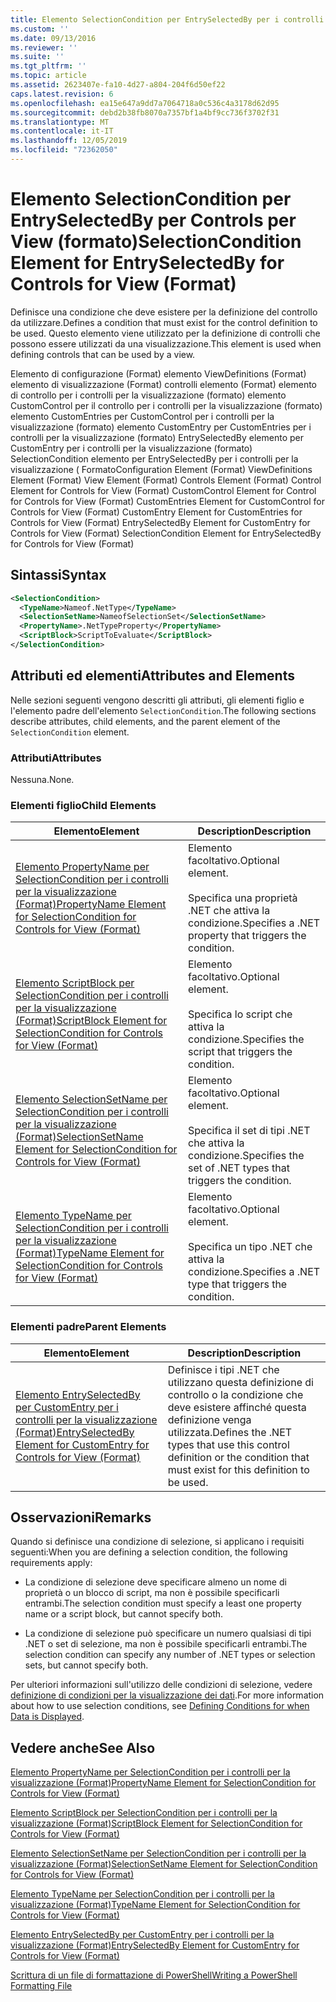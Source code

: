 ```yaml
---
title: Elemento SelectionCondition per EntrySelectedBy per i controlli per la visualizzazione (Format) | Microsoft Docs
ms.custom: ''
ms.date: 09/13/2016
ms.reviewer: ''
ms.suite: ''
ms.tgt_pltfrm: ''
ms.topic: article
ms.assetid: 2623407e-fa10-4d27-a804-204f6d50ef22
caps.latest.revision: 6
ms.openlocfilehash: ea15e647a9dd7a7064718a0c536c4a3178d62d95
ms.sourcegitcommit: debd2b38fb8070a7357bf1a4bf9cc736f3702f31
ms.translationtype: MT
ms.contentlocale: it-IT
ms.lasthandoff: 12/05/2019
ms.locfileid: "72362050"
---
```

# <a name="selectioncondition-element-for-entryselectedby-for-controls-for-view-format"></a><span data-ttu-id="f024c-102">Elemento SelectionCondition per EntrySelectedBy per Controls per View (formato)</span><span class="sxs-lookup"><span data-stu-id="f024c-102">SelectionCondition Element for EntrySelectedBy for Controls for View (Format)</span></span>

<span data-ttu-id="f024c-103">Definisce una condizione che deve esistere per la definizione del controllo da utilizzare.</span><span class="sxs-lookup"><span data-stu-id="f024c-103">Defines a condition that must exist for the control definition to be used.</span></span> <span data-ttu-id="f024c-104">Questo elemento viene utilizzato per la definizione di controlli che possono essere utilizzati da una visualizzazione.</span><span class="sxs-lookup"><span data-stu-id="f024c-104">This element is used when defining controls that can be used by a view.</span></span>

<span data-ttu-id="f024c-105">Elemento di configurazione (Format) elemento ViewDefinitions (Format) elemento di visualizzazione (Format) controlli elemento (Format) elemento di controllo per i controlli per la visualizzazione (formato) elemento CustomControl per il controllo per i controlli per la visualizzazione (formato) elemento CustomEntries per CustomControl per i controlli per la visualizzazione (formato) elemento CustomEntry per CustomEntries per i controlli per la visualizzazione (formato) EntrySelectedBy elemento per CustomEntry per i controlli per la visualizzazione (formato) SelectionCondition elemento per EntrySelectedBy per i controlli per la visualizzazione ( Formato</span><span class="sxs-lookup"><span data-stu-id="f024c-105">Configuration Element (Format) ViewDefinitions Element (Format) View Element (Format) Controls Element (Format) Control Element for Controls for View (Format) CustomControl Element for Control for Controls for View (Format) CustomEntries Element for CustomControl for Controls for View (Format) CustomEntry Element for CustomEntries for Controls for View (Format) EntrySelectedBy Element for CustomEntry for Controls for View (Format) SelectionCondition Element for EntrySelectedBy for Controls for View (Format)</span></span>

## <a name="syntax"></a><span data-ttu-id="f024c-106">Sintassi</span><span class="sxs-lookup"><span data-stu-id="f024c-106">Syntax</span></span>

```xml
<SelectionCondition>
  <TypeName>Nameof.NetType</TypeName>
  <SelectionSetName>NameofSelectionSet</SelectionSetName>
  <PropertyName>.NetTypeProperty</PropertyName>
  <ScriptBlock>ScriptToEvaluate</ScriptBlock>
</SelectionCondition>
```

## <a name="attributes-and-elements"></a><span data-ttu-id="f024c-107">Attributi ed elementi</span><span class="sxs-lookup"><span data-stu-id="f024c-107">Attributes and Elements</span></span>

<span data-ttu-id="f024c-108">Nelle sezioni seguenti vengono descritti gli attributi, gli elementi figlio e l'elemento padre dell'elemento `SelectionCondition`.</span><span class="sxs-lookup"><span data-stu-id="f024c-108">The following sections describe attributes, child elements, and the parent element of the `SelectionCondition` element.</span></span>

### <a name="attributes"></a><span data-ttu-id="f024c-109">Attributi</span><span class="sxs-lookup"><span data-stu-id="f024c-109">Attributes</span></span>

<span data-ttu-id="f024c-110">Nessuna.</span><span class="sxs-lookup"><span data-stu-id="f024c-110">None.</span></span>

### <a name="child-elements"></a><span data-ttu-id="f024c-111">Elementi figlio</span><span class="sxs-lookup"><span data-stu-id="f024c-111">Child Elements</span></span>

|<span data-ttu-id="f024c-112">Elemento</span><span class="sxs-lookup"><span data-stu-id="f024c-112">Element</span></span>|<span data-ttu-id="f024c-113">Description</span><span class="sxs-lookup"><span data-stu-id="f024c-113">Description</span></span>|
|-------------|-----------------|
|[<span data-ttu-id="f024c-114">Elemento PropertyName per SelectionCondition per i controlli per la visualizzazione (Format)</span><span class="sxs-lookup"><span data-stu-id="f024c-114">PropertyName Element for SelectionCondition for Controls for View (Format)</span></span>](./propertyname-element-for-selectioncondition-for-controls-for-view-format.md)|<span data-ttu-id="f024c-115">Elemento facoltativo.</span><span class="sxs-lookup"><span data-stu-id="f024c-115">Optional element.</span></span><br /><br /> <span data-ttu-id="f024c-116">Specifica una proprietà .NET che attiva la condizione.</span><span class="sxs-lookup"><span data-stu-id="f024c-116">Specifies a .NET property that triggers the condition.</span></span>|
|[<span data-ttu-id="f024c-117">Elemento ScriptBlock per SelectionCondition per i controlli per la visualizzazione (Format)</span><span class="sxs-lookup"><span data-stu-id="f024c-117">ScriptBlock Element for SelectionCondition for Controls for View (Format)</span></span>](./scriptblock-element-for-selectioncondition-for-controls-for-view-format.md)|<span data-ttu-id="f024c-118">Elemento facoltativo.</span><span class="sxs-lookup"><span data-stu-id="f024c-118">Optional element.</span></span><br /><br /> <span data-ttu-id="f024c-119">Specifica lo script che attiva la condizione.</span><span class="sxs-lookup"><span data-stu-id="f024c-119">Specifies the script that triggers the condition.</span></span>|
|[<span data-ttu-id="f024c-120">Elemento SelectionSetName per SelectionCondition per i controlli per la visualizzazione (Format)</span><span class="sxs-lookup"><span data-stu-id="f024c-120">SelectionSetName Element for SelectionCondition for Controls for View (Format)</span></span>](./selectionsetname-element-for-selectioncondition-for-controls-for-view-format.md)|<span data-ttu-id="f024c-121">Elemento facoltativo.</span><span class="sxs-lookup"><span data-stu-id="f024c-121">Optional element.</span></span><br /><br /> <span data-ttu-id="f024c-122">Specifica il set di tipi .NET che attiva la condizione.</span><span class="sxs-lookup"><span data-stu-id="f024c-122">Specifies the set of .NET types that triggers the condition.</span></span>|
|[<span data-ttu-id="f024c-123">Elemento TypeName per SelectionCondition per i controlli per la visualizzazione (Format)</span><span class="sxs-lookup"><span data-stu-id="f024c-123">TypeName Element for SelectionCondition for Controls for View (Format)</span></span>](./typename-element-for-selectioncondition-for-controls-for-view-format.md)|<span data-ttu-id="f024c-124">Elemento facoltativo.</span><span class="sxs-lookup"><span data-stu-id="f024c-124">Optional element.</span></span><br /><br /> <span data-ttu-id="f024c-125">Specifica un tipo .NET che attiva la condizione.</span><span class="sxs-lookup"><span data-stu-id="f024c-125">Specifies a .NET type that triggers the condition.</span></span>|

### <a name="parent-elements"></a><span data-ttu-id="f024c-126">Elementi padre</span><span class="sxs-lookup"><span data-stu-id="f024c-126">Parent Elements</span></span>

|<span data-ttu-id="f024c-127">Elemento</span><span class="sxs-lookup"><span data-stu-id="f024c-127">Element</span></span>|<span data-ttu-id="f024c-128">Description</span><span class="sxs-lookup"><span data-stu-id="f024c-128">Description</span></span>|
|-------------|-----------------|
|[<span data-ttu-id="f024c-129">Elemento EntrySelectedBy per CustomEntry per i controlli per la visualizzazione (Format)</span><span class="sxs-lookup"><span data-stu-id="f024c-129">EntrySelectedBy Element for CustomEntry for Controls for View (Format)</span></span>](./entryselectedby-element-for-customentry-for-controls-for-view-format.md)|<span data-ttu-id="f024c-130">Definisce i tipi .NET che utilizzano questa definizione di controllo o la condizione che deve esistere affinché questa definizione venga utilizzata.</span><span class="sxs-lookup"><span data-stu-id="f024c-130">Defines the .NET types that use this control definition or the condition that must exist for this definition to be used.</span></span>|

## <a name="remarks"></a><span data-ttu-id="f024c-131">Osservazioni</span><span class="sxs-lookup"><span data-stu-id="f024c-131">Remarks</span></span>

<span data-ttu-id="f024c-132">Quando si definisce una condizione di selezione, si applicano i requisiti seguenti:</span><span class="sxs-lookup"><span data-stu-id="f024c-132">When you are defining a selection condition, the following requirements apply:</span></span>

- <span data-ttu-id="f024c-133">La condizione di selezione deve specificare almeno un nome di proprietà o un blocco di script, ma non è possibile specificarli entrambi.</span><span class="sxs-lookup"><span data-stu-id="f024c-133">The selection condition must specify a least one property name or a script block, but cannot specify both.</span></span>

- <span data-ttu-id="f024c-134">La condizione di selezione può specificare un numero qualsiasi di tipi .NET o set di selezione, ma non è possibile specificarli entrambi.</span><span class="sxs-lookup"><span data-stu-id="f024c-134">The selection condition can specify any number of .NET types or selection sets, but cannot specify both.</span></span>

<span data-ttu-id="f024c-135">Per ulteriori informazioni sull'utilizzo delle condizioni di selezione, vedere [definizione di condizioni per la visualizzazione dei dati](./defining-conditions-for-displaying-data.md).</span><span class="sxs-lookup"><span data-stu-id="f024c-135">For more information about how to use selection conditions, see [Defining Conditions for when Data is Displayed](./defining-conditions-for-displaying-data.md).</span></span>

## <a name="see-also"></a><span data-ttu-id="f024c-136">Vedere anche</span><span class="sxs-lookup"><span data-stu-id="f024c-136">See Also</span></span>

[<span data-ttu-id="f024c-137">Elemento PropertyName per SelectionCondition per i controlli per la visualizzazione (Format)</span><span class="sxs-lookup"><span data-stu-id="f024c-137">PropertyName Element for SelectionCondition for Controls for View (Format)</span></span>](./propertyname-element-for-selectioncondition-for-controls-for-view-format.md)

[<span data-ttu-id="f024c-138">Elemento ScriptBlock per SelectionCondition per i controlli per la visualizzazione (Format)</span><span class="sxs-lookup"><span data-stu-id="f024c-138">ScriptBlock Element for SelectionCondition for Controls for View (Format)</span></span>](./scriptblock-element-for-selectioncondition-for-controls-for-view-format.md)

[<span data-ttu-id="f024c-139">Elemento SelectionSetName per SelectionCondition per i controlli per la visualizzazione (Format)</span><span class="sxs-lookup"><span data-stu-id="f024c-139">SelectionSetName Element for SelectionCondition for Controls for View (Format)</span></span>](./selectionsetname-element-for-selectioncondition-for-controls-for-view-format.md)

[<span data-ttu-id="f024c-140">Elemento TypeName per SelectionCondition per i controlli per la visualizzazione (Format)</span><span class="sxs-lookup"><span data-stu-id="f024c-140">TypeName Element for SelectionCondition for Controls for View (Format)</span></span>](./typename-element-for-selectioncondition-for-controls-for-view-format.md)

[<span data-ttu-id="f024c-141">Elemento EntrySelectedBy per CustomEntry per i controlli per la visualizzazione (Format)</span><span class="sxs-lookup"><span data-stu-id="f024c-141">EntrySelectedBy Element for CustomEntry for Controls for View (Format)</span></span>](./entryselectedby-element-for-customentry-for-controls-for-view-format.md)

[<span data-ttu-id="f024c-142">Scrittura di un file di formattazione di PowerShell</span><span class="sxs-lookup"><span data-stu-id="f024c-142">Writing a PowerShell Formatting File</span></span>](./writing-a-powershell-formatting-file.md)
